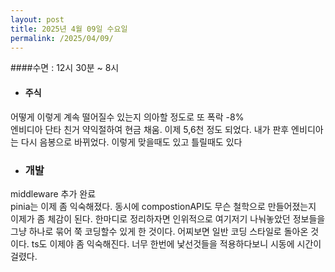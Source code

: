 ```yaml
---
layout: post
title: 2025년 4월 09일 수요일
permalink: /2025/04/09/
---
```

####수면 : 12시 30분 ~ 8시<br/>
* #### 주식<br/>
어떻게 이렇게 계속 떨어질수 있는지 의아할 정도로 또 폭락 -8%<br/>
엔비디아 단타 친거 약익절하여 현금 채움. 이제 5,6천 정도 되었다. 내가 판후 엔비디아는 다시 음봉으로 바뀌었다. 이렇게 맞을때도 있고 틀릴때도 있다<br/>
* ### 개발<br/>
middleware 추가 완료<br/>
pinia는 이제 좀 익숙해졌다. 동시에 compostionAPI도 무슨 철학으로 만들어졌는지 이제가 좀 체감이 된다. 한마디로 정리하자면 인위적으로 여기저기 나눠놓았던 정보들을 그냥 하나로 묶어 쭉 코딩할수 있게 한 것이다. 어찌보면 일반 코딩 스타일로 돌아온 것이다. ts도 이제야 좀 익숙해진다. 너무 한번에 낯선것들을 적용하다보니 시동에 시간이 걸렸다.
